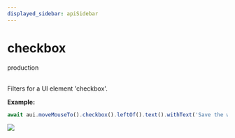 ```yaml
---
displayed_sidebar: apiSidebar
---
```

# checkbox
<span class="theme-doc-version-badge badge badge--success">production</span><br/><br/>

Filters for a UI element 'checkbox'.

**Example:**
```typescript
await aui.moveMouseTo().checkbox().leftOf().text().withText('Save the world').exec();
```

![](/img/gif/checkbox.gif)
